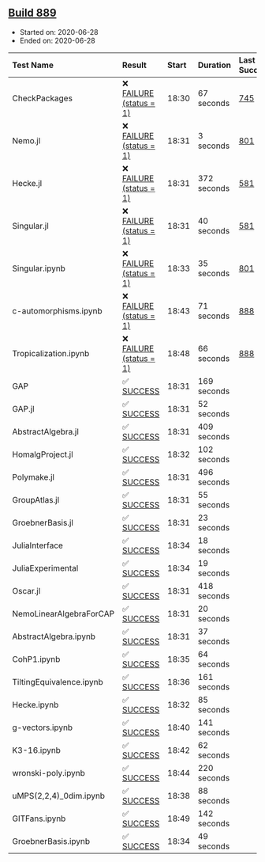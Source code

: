 ## [Build 889](https://oscarci.mathematik.uni-kl.de/job/oscar-julia-1.4/889/)

* Started on: 2020-06-28
* Ended on: 2020-06-28

| Test Name    | Result | Start | Duration | Last Success | First Failure |
|:-------------|:-------|:------|:---------|:-------------|:--------------|
| CheckPackages | ❌ [FAILURE (status = 1)](https://oscarci.mathematik.uni-kl.de/job/oscar-julia-1.4/889/artifact/logs/build-889/CheckPackages.log) | 18:30 | 67 seconds | [745](https://oscarci.mathematik.uni-kl.de/job/oscar-julia-1.4/745/) | [746](https://oscarci.mathematik.uni-kl.de/job/oscar-julia-1.4/746/) |
| Nemo.jl | ❌ [FAILURE (status = 1)](https://oscarci.mathematik.uni-kl.de/job/oscar-julia-1.4/889/artifact/logs/build-889/Nemo.jl.log) | 18:31 | 3 seconds | [801](https://oscarci.mathematik.uni-kl.de/job/oscar-julia-1.4/801/) | [802](https://oscarci.mathematik.uni-kl.de/job/oscar-julia-1.4/802/) |
| Hecke.jl | ❌ [FAILURE (status = 1)](https://oscarci.mathematik.uni-kl.de/job/oscar-julia-1.4/889/artifact/logs/build-889/Hecke.jl.log) | 18:31 | 372 seconds | [581](https://oscarci.mathematik.uni-kl.de/job/oscar-julia-1.4/581/) | [582](https://oscarci.mathematik.uni-kl.de/job/oscar-julia-1.4/582/) |
| Singular.jl | ❌ [FAILURE (status = 1)](https://oscarci.mathematik.uni-kl.de/job/oscar-julia-1.4/889/artifact/logs/build-889/Singular.jl.log) | 18:31 | 40 seconds | [581](https://oscarci.mathematik.uni-kl.de/job/oscar-julia-1.4/581/) | [582](https://oscarci.mathematik.uni-kl.de/job/oscar-julia-1.4/582/) |
| Singular.ipynb | ❌ [FAILURE (status = 1)](https://oscarci.mathematik.uni-kl.de/job/oscar-julia-1.4/889/artifact/logs/build-889/Singular.ipynb.log) | 18:33 | 35 seconds | [801](https://oscarci.mathematik.uni-kl.de/job/oscar-julia-1.4/801/) | [802](https://oscarci.mathematik.uni-kl.de/job/oscar-julia-1.4/802/) |
| c-automorphisms.ipynb | ❌ [FAILURE (status = 1)](https://oscarci.mathematik.uni-kl.de/job/oscar-julia-1.4/889/artifact/logs/build-889/c-automorphisms.ipynb.log) | 18:43 | 71 seconds | [888](https://oscarci.mathematik.uni-kl.de/job/oscar-julia-1.4/888/) | [889](https://oscarci.mathematik.uni-kl.de/job/oscar-julia-1.4/889/) |
| Tropicalization.ipynb | ❌ [FAILURE (status = 1)](https://oscarci.mathematik.uni-kl.de/job/oscar-julia-1.4/889/artifact/logs/build-889/Tropicalization.ipynb.log) | 18:48 | 66 seconds | [888](https://oscarci.mathematik.uni-kl.de/job/oscar-julia-1.4/888/) | [889](https://oscarci.mathematik.uni-kl.de/job/oscar-julia-1.4/889/) |
| GAP | ✅ [SUCCESS](https://oscarci.mathematik.uni-kl.de/job/oscar-julia-1.4/889/artifact/logs/build-889/GAP.log) | 18:31 | 169 seconds |  |  |
| GAP.jl | ✅ [SUCCESS](https://oscarci.mathematik.uni-kl.de/job/oscar-julia-1.4/889/artifact/logs/build-889/GAP.jl.log) | 18:31 | 52 seconds |  |  |
| AbstractAlgebra.jl | ✅ [SUCCESS](https://oscarci.mathematik.uni-kl.de/job/oscar-julia-1.4/889/artifact/logs/build-889/AbstractAlgebra.jl.log) | 18:31 | 409 seconds |  |  |
| HomalgProject.jl | ✅ [SUCCESS](https://oscarci.mathematik.uni-kl.de/job/oscar-julia-1.4/889/artifact/logs/build-889/HomalgProject.jl.log) | 18:32 | 102 seconds |  |  |
| Polymake.jl | ✅ [SUCCESS](https://oscarci.mathematik.uni-kl.de/job/oscar-julia-1.4/889/artifact/logs/build-889/Polymake.jl.log) | 18:31 | 496 seconds |  |  |
| GroupAtlas.jl | ✅ [SUCCESS](https://oscarci.mathematik.uni-kl.de/job/oscar-julia-1.4/889/artifact/logs/build-889/GroupAtlas.jl.log) | 18:31 | 55 seconds |  |  |
| GroebnerBasis.jl | ✅ [SUCCESS](https://oscarci.mathematik.uni-kl.de/job/oscar-julia-1.4/889/artifact/logs/build-889/GroebnerBasis.jl.log) | 18:31 | 23 seconds |  |  |
| JuliaInterface | ✅ [SUCCESS](https://oscarci.mathematik.uni-kl.de/job/oscar-julia-1.4/889/artifact/logs/build-889/JuliaInterface.log) | 18:34 | 18 seconds |  |  |
| JuliaExperimental | ✅ [SUCCESS](https://oscarci.mathematik.uni-kl.de/job/oscar-julia-1.4/889/artifact/logs/build-889/JuliaExperimental.log) | 18:34 | 19 seconds |  |  |
| Oscar.jl | ✅ [SUCCESS](https://oscarci.mathematik.uni-kl.de/job/oscar-julia-1.4/889/artifact/logs/build-889/Oscar.jl.log) | 18:31 | 418 seconds |  |  |
| NemoLinearAlgebraForCAP | ✅ [SUCCESS](https://oscarci.mathematik.uni-kl.de/job/oscar-julia-1.4/889/artifact/logs/build-889/NemoLinearAlgebraForCAP.log) | 18:31 | 20 seconds |  |  |
| AbstractAlgebra.ipynb | ✅ [SUCCESS](https://oscarci.mathematik.uni-kl.de/job/oscar-julia-1.4/889/artifact/logs/build-889/AbstractAlgebra.ipynb.log) | 18:31 | 37 seconds |  |  |
| CohP1.ipynb | ✅ [SUCCESS](https://oscarci.mathematik.uni-kl.de/job/oscar-julia-1.4/889/artifact/logs/build-889/CohP1.ipynb.log) | 18:35 | 64 seconds |  |  |
| TiltingEquivalence.ipynb | ✅ [SUCCESS](https://oscarci.mathematik.uni-kl.de/job/oscar-julia-1.4/889/artifact/logs/build-889/TiltingEquivalence.ipynb.log) | 18:36 | 161 seconds |  |  |
| Hecke.ipynb | ✅ [SUCCESS](https://oscarci.mathematik.uni-kl.de/job/oscar-julia-1.4/889/artifact/logs/build-889/Hecke.ipynb.log) | 18:32 | 85 seconds |  |  |
| g-vectors.ipynb | ✅ [SUCCESS](https://oscarci.mathematik.uni-kl.de/job/oscar-julia-1.4/889/artifact/logs/build-889/g-vectors.ipynb.log) | 18:40 | 141 seconds |  |  |
| K3-16.ipynb | ✅ [SUCCESS](https://oscarci.mathematik.uni-kl.de/job/oscar-julia-1.4/889/artifact/logs/build-889/K3-16.ipynb.log) | 18:42 | 62 seconds |  |  |
| wronski-poly.ipynb | ✅ [SUCCESS](https://oscarci.mathematik.uni-kl.de/job/oscar-julia-1.4/889/artifact/logs/build-889/wronski-poly.ipynb.log) | 18:44 | 220 seconds |  |  |
| uMPS(2,2,4)_0dim.ipynb | ✅ [SUCCESS](https://oscarci.mathematik.uni-kl.de/job/oscar-julia-1.4/889/artifact/logs/build-889/uMPS-2-2-4-_0dim.ipynb.log) | 18:38 | 88 seconds |  |  |
| GITFans.ipynb | ✅ [SUCCESS](https://oscarci.mathematik.uni-kl.de/job/oscar-julia-1.4/889/artifact/logs/build-889/GITFans.ipynb.log) | 18:49 | 142 seconds |  |  |
| GroebnerBasis.ipynb | ✅ [SUCCESS](https://oscarci.mathematik.uni-kl.de/job/oscar-julia-1.4/889/artifact/logs/build-889/GroebnerBasis.ipynb.log) | 18:34 | 49 seconds |  |  |
